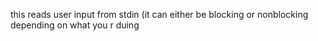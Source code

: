 this reads user input from stdin (it can either be blocking or nonblocking depending on what you r duing
